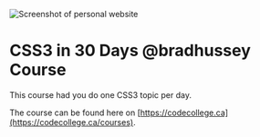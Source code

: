 ![Screenshot of personal website](https://github.com/Asjas/CSS3-30-Days/blob/master/public/CSS30_Course_Banner.jpg "Website")

# CSS3 in 30 Days @bradhussey Course

This course had you do one CSS3 topic per day.

The course can be found here on [https://codecollege.ca](https://codecollege.ca/courses).
